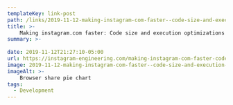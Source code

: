 ```yaml
---
templateKey: link-post
path: /links/2019-11-12-making-instagram-com-faster--code-size-and-execution-optimizations
title: >-
    Making instagram.com faster: Code size and execution optimizations (Part 4)
summary: >-
    
date: 2019-11-12T21:27:10-05:00
url: https://instagram-engineering.com/making-instagram-com-faster-code-size-and-execution-optimizations-part-4-57668be796a8
image: 2019-11-12-making-instagram-com-faster--code-size-and-execution-optimizations.png
imageAlt: >-
    Browser share pie chart
tags:
  - Development
---
```

